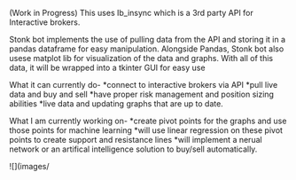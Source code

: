 (Work in Progress)
This uses Ib_insync which is a 3rd party API for Interactive brokers. 

Stonk bot implements the use of pulling data from the API and storing it in a pandas dataframe for easy manipulation.
Alongside Pandas, Stonk bot also usese matplot lib for visualization of the data and graphs.
With all of this data, it will be wrapped into a tkinter GUI for easy use

What it can currently do-
*connect to interactive brokers via API
*pull live data and buy and sell
*have proper risk management and position sizing abilities
*live data and updating graphs that are up to date.

What I am currently working on-
*create pivot points for the graphs and use those points for machine learning
*will use linear regression on these pivot points to create support and resistance lines
*will implement a nerual network or an artifical intelligence solution to buy/sell automatically.

![](images/
